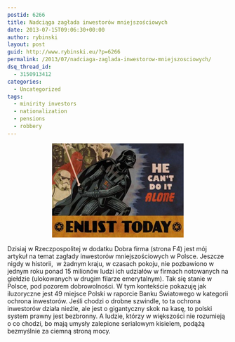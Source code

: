 ```yaml
---
postid: 6266
title: Nadciąga zagłada inwestorów mniejszościowych
date: 2013-07-15T09:06:30+00:00
author: rybinski
layout: post
guid: http://www.rybinski.eu/?p=6266
permalink: /2013/07/nadciaga-zaglada-inwestorow-mniejszosciowych/
dsq_thread_id:
  - 3150913412
categories:
  - Uncategorized
tags:
  - minirity investors
  - nationalization
  - pensions
  - robbery
---
```

<p style="text-align: center;">
  <a href="/uploads/2013/07/Vader.jpg"><img class="wp-image-6267 aligncenter" title="Vader" src="/uploads/2013/07/Vader-300x214.jpg" alt="" width="300" height="214" /></a>
</p>

Dzisiaj w Rzeczpospolitej w dodatku Dobra firma (strona F4) jest mój artykuł na temat zagłady inwestorów mniejszościowych w Polsce. Jeszcze nigdy w historii,  w żadnym kraju, w czasach pokoju, nie pozbawiono w jednym roku ponad 15 milionów ludzi ich udziałów w firmach notowanych na giełdzie (ulokowanych w drugim filarze emerytalnym). Tak się stanie w Polsce, pod pozorem dobrowolności. W tym kontekście pokazuję jak iluzoryczne jest 49 miejsce Polski w raporcie Banku Światowego w kategorii ochrona inwestorów. Jeśli chodzi o drobne szwindle, to ta ochrona inwestorów działa nieźle, ale jest o gigantyczny skok na kasę, to polski system prawny jest bezbronny. A ludzie, którzy w większości nie rozumieją o co chodzi, bo mają umysły zalepione serialowym kisielem, podążą bezmyślnie za ciemną stroną mocy.

 
